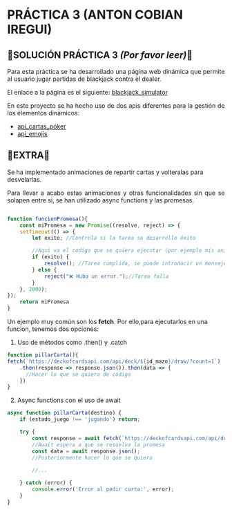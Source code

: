 # PRÁCTICA 3 (ANTON COBIAN IREGUI)

## 🔔SOLUCIÓN PRÁCTICA 3 ***(Por favor leer)***🔔

<p align="justify"> 
Para esta práctica se ha desarrollado una página web dinámica que permite al usuario jugar partidas de blackjack contra el dealer.<br>
</p>

El enlace a la página es el siguiente: <a href="https://acobianiregui.github.io/p3/p3_sol/">blackjack_simulator </a>

<p align="justify">
En este proyecto se ha hecho uso de dos apis diferentes para la gestión de los elementos dinámicos:
</p>

- <a href=https://deckofcardsapi.com/>api_cartas_póker</a>
- <a href=https://github.com/cheatsnake/emojihub>api_emojis</a>

## 🚨EXTRA🚨

Se ha implementado animaciones de repartir cartas y volteralas para desvelarlas. 

<p align="justify">
Para llevar a acabo estas animaciones y otras funcionalidades sin que se solapen entre si, se han utilizado async functions y las promesas. 
</p>

```js

function funcionPromesa(){
    const miPromesa = new Promise((resolve, reject) => {
    setTimeout(() => {
        let exito; //Controla si la tarea se desarrollo éxito

        //Aqui va el codigo que se quiera ejecutar (por ejemplo mis animaciones)
        if (exito) {
            resolve(); //Tarea cumplida, se puede introducir un mensaje dentro
        } else {
            reject("❌ Hubo un error.");//Tarea falla
        }
    }, 2000);
});
    return miPromesa
}
```
Un ejemplo muy común son los __fetch__. Por ello,para ejecutarlos en una funcion, tenemos dos opciones:

1. Uso de métodos como .then() y .catch

```js
function pillarCarta(){
fetch(`https://deckofcardsapi.com/api/deck/${id_mazo}/draw/?count=1`)
    .then(response => response.json()).then(data => {
      //Hacer lo que se quiera de código
    })
}
```
2. Async functions con el uso de await
```js
async function pillarCarta(destino) {
    if (estado_juego !== 'jugando') return;

    try {
        const response = await fetch(`https://deckofcardsapi.com/api/deck/${id_mazo}/draw/?count=1`);
        //Await espera a que se resuelva la promesa
        const data = await response.json();
        //Posteriormente hacer lo que se quiera
        
        //...

    } catch (error) {
        console.error('Error al pedir carta:', error);
    }
}
```


